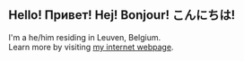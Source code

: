 ## Hello! Привет! Hej! Bonjour! こんにちは!

I'm a he/him residing in Leuven, Belgium.  
Learn more by visiting [my internet webpage](https://breitburg.com/).
